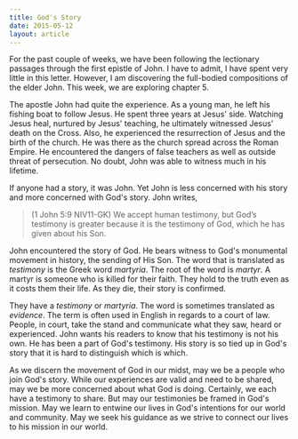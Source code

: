 ```yaml
---
title: God's Story 
date: 2015-05-12
layout: article
---
```

 
For the past couple of weeks, we have been following the lectionary passages through the first epistle of John. I have to admit, I have spent very little in this letter. However, I am discovering the full-bodied compositions of the elder John. This week, we are exploring chapter 5. 

The apostle John had quite the experience. As a young man, he left his fishing boat to follow Jesus. He spent three years at Jesus' side. Watching Jesus heal, nurtured by Jesus' teaching, he ultimately witnessed Jesus' death on the Cross. Also, he experienced the resurrection of Jesus and the birth of the church. He was there as the church spread across the Roman Empire. He encountered the dangers of false teachers as well as outside threat of persecution. No doubt, John was able to witness much in his lifetime.

If anyone had a story, it was John. Yet John is less concerned with his story and more concerned with God's story. John writes,

>(1 John 5:9 NIV11-GK) We accept human testimony, but God’s testimony is greater because it is the testimony of God, which he has given about his Son.

John encountered the story of God. He bears witness to God's monumental movement in history, the sending of His Son. The word that is translated as *testimony* is the Greek word *martyria*. The root of the word is *martyr*. A martyr is someone who is killed for their faith. They hold to the truth even as it costs them their life. As they die, their story is confirmed. 

They have a *testimony* or *martyria*. The word is sometimes translated as *evidence*. The term is often used in English in regards to a court of law. People, in court, take the stand and communicate what they saw, heard or experienced. John wants his readers to know that his testimony is not his own. He has been a part of God's testimony. His story is so tied up in God's story that it is hard to distinguish which is which.

As we discern the movement of God in our midst, may we be a people who join God's story. While our experiences are valid and need to be shared, may we be more concerned about what God is doing. Certainly, we each have a testimony to share. But may our testimonies be framed in God's mission. May we learn to entwine our lives in God's intentions for our world and community. May we seek his guidance as we strive to connect our lives to his mission in our world.



